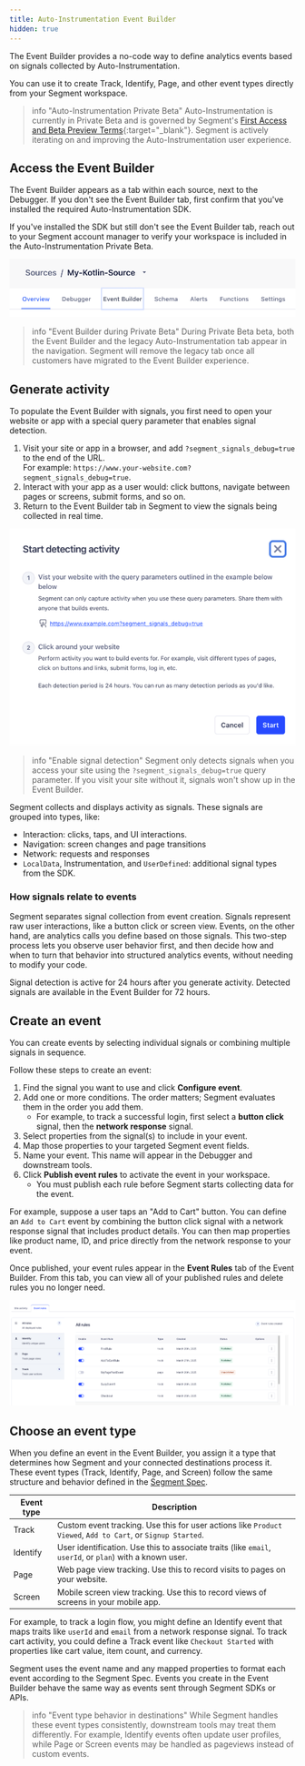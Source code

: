 ```yaml
---
title: Auto-Instrumentation Event Builder
hidden: true
---
```


The Event Builder provides a no-code way to define analytics events based on signals collected by Auto-Instrumentation. 

You can use it to create Track, Identify, Page, and other event types directly from your Segment workspace.

> info "Auto-Instrumentation Private Beta"
> Auto-Instrumentation is currently in Private Beta and is governed by Segment's [First Access and Beta Preview Terms](https://www.twilio.com/en-us/legal/tos){:target="_blank"}. Segment is actively iterating on and improving the Auto-Instrumentation user experience.

## Access the Event Builder

The Event Builder appears as a tab within each source, next to the Debugger. If you don't see the Event Builder tab, first confirm that you've installed the required Auto-Instrumentation SDK. 

If you've installed the SDK but still don't see the Event Builder tab, reach out to your Segment account manager to verify your workspace is included in the Auto-Instrumentation Private Beta.

![The Event Builder tab shown in the navigation bar between Debugger and Schema in a Segment source](images/event_builder_tab.png)

> info "Event Builder during Private Beta"
> During Private Beta beta, both the Event Builder and the legacy Auto-Instrumentation tab appear in the navigation. Segment will remove the legacy tab once all customers have migrated to the Event Builder experience.

## Generate activity

To populate the Event Builder with signals, you first need to open your website or app with a special query parameter that enables signal detection.

1. Visit your site or app in a browser, and add `?segment_signals_debug=true` to the end of the URL.  
   For example: `https://www.your-website.com?segment_signals_debug=true`.
2. Interact with your app as a user would: click buttons, navigate between pages or screens, submit forms, and so on.
3. Return to the Event Builder tab in Segment to view the signals being collected in real time.


![Prompt in the Event Builder showing how to start detecting activity by visiting the website with a debug query parameter and interacting with the app](images/detecting_activity.png)

> info "Enable signal detection"
> Segment only detects signals when you access your site using the `?segment_signals_debug=true` query parameter. If you visit your site without it, signals won't show up in the Event Builder.

Segment collects and displays activity as signals. These signals are grouped into types, like:

- Interaction: clicks, taps, and UI interactions.
- Navigation: screen changes and page transitions
- Network: requests and responses
- `LocalData`, Instrumentation, and `UserDefined`: additional signal types from the SDK.

### How signals relate to events

Segment separates signal collection from event creation. Signals represent raw user interactions, like a button click or screen view. Events, on the other hand, are analytics calls you define based on those signals. This two-step process lets you observe user behavior first, and then decide how and when to turn that behavior into structured analytics events, without needing to modify your code.

Signal detection is active for 24 hours after you generate activity. Detected signals are available in the Event Builder for 72 hours.

## Create an event

You can create events by selecting individual signals or combining multiple signals in sequence.

Follow these steps to create an event:

1. Find the signal you want to use and click **Configure event**.
2. Add one or more conditions. The order matters; Segment evaluates them in the order you add them.
   - For example, to track a successful login, first select a **button click** signal, then the **network response** signal.
3. Select properties from the signal(s) to include in your event.
4. Map those properties to your targeted Segment event fields.
5. Name your event. This name will appear in the Debugger and downstream tools.
6. Click **Publish event rules** to activate the event in your workspace.
    - You must publish each rule before Segment starts collecting data for the event.

For example, suppose a user taps an "Add to Cart" button. You can define an `Add to Cart` event by combining the button click signal with a network response signal that includes product details. You can then map properties like product name, ID, and price directly from the network response to your event.

Once published, your event rules appear in the **Event Rules** tab of the Event Builder.  From this tab, you can view all of your published rules and delete rules you no longer need.

![The Event Rules tab shown in the Event Builder, showing six custom rules, categorized by event type](images/event_rules.png)

## Choose an event type

When you define an event in the Event Builder, you assign it a type that determines how Segment and your connected destinations process it. These event types (Track, Identify, Page, and Screen) follow the same structure and behavior defined in the [Segment Spec](/docs/connections/spec/).

| Event type | Description                                                                                                 |
| ---------- | ----------------------------------------------------------------------------------------------------------- |
| Track      | Custom event tracking. Use this for user actions like `Product Viewed`, `Add to Cart`, or `Signup Started`. |
| Identify   | User identification. Use this to associate traits (like `email`, `userId`, or `plan`) with a known user.    |
| Page       | Web page view tracking. Use this to record visits to pages on your website.                                 |
| Screen     | Mobile screen view tracking. Use this to record views of screens in your mobile app.                        |

For example, to track a login flow, you might define an Identify event that maps traits like `userId` and `email` from a network response signal. To track cart activity, you could define a Track event like `Checkout Started` with properties like cart value, item count, and currency.

Segment uses the event name and any mapped properties to format each event according to the Segment Spec. Events you create in the Event Builder behave the same way as events sent through Segment SDKs or APIs.

> info "Event type behavior in destinations"
> While Segment handles these event types consistently, downstream tools may treat them differently. For example, Identify events often update user profiles, while Page or Screen events may be handled as pageviews instead of custom events.